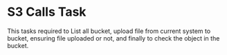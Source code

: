# S3 Calls Task

This tasks required to List all bucket, upload file from current system to bucket, ensuring file uploaded or not, and finally to check the object in the bucket.
